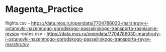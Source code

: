 # Magenta_Practice
flights.csv - https://data.mos.ru/opendata/7704786030-marshruty-i-ostanovki-nazemnogo-gorodskogo-passajirskogo-transporta-raspisanie-reysov
routes.csv - https://data.mos.ru/opendata/7704786030-marshruty-i-ostanovki-nazemnogo-gorodskogo-passajirskogo-transporta-reysy-marshrutov
